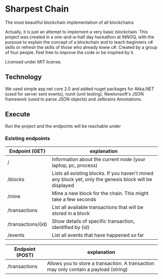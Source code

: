 # Sharpest Chain
The most beautiful blockchain implementation of all blockchains

Actually, it is just an attempt to implement a very basic blockchain.
This project was created in a one-and-a-half day hackathon at INNOQ,
with the purpose to explain the concept of a blockchain and to teach beginners
c# skills or refresh the skills of those who already knew c#.
Created by a group of four people. Feel free to improve the code or be inspired
by it. 

Licensed under MIT license.

## Technology
We used simple asp.net core 2.0 and added nuget packages for Akka.NET
(used for server sent events), nunit (unit testing), Newtonsoft's JSON framework
(used to parse JSON objects) and Jetbrains Annotations. 

## Execute
Run the project and the endpoints will be reachable under 

### Existing endpoints
Endpoint (GET) | explanation
--- | --- 
/ | Information about the current node (your laptop, pc, process)
/blocks | Lists all existing blocks. If you haven't mined any block yet, only the genesis block will be displayed
/mine | Mine a new block for the chain. This might take a few seconds
/transactions | List all available transactions that will be stored in a block
/transactions/{id} | Show details of specific transaction, identified by {id}
/events | List all events that have happened so far

Endpoint (POST) | explanation
--- | --- 
/transactions | Allows you to store a transaction. A transaction may only contain a payload (string)

